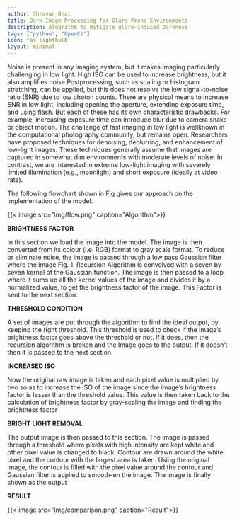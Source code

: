 ```yaml
---
author: Shravan Bhat
title: Dark Image Processing for Glare-Prone Environments
description: Alogrithm to mitigate glare-induced Darkness
tags: ["python", "OpenCV"]
icon: fas lightbulb
layout: minimal
---
```


Noise is present in any imaging system, but it makes imaging particularly challenging in low light. High ISO can be used to increase brightness, but it also amplifies noise.Postprocessing, such as scaling or histogram stretching, can be applied, but this does not resolve the low signal-to-noise ratio (SNR) due to low photon counts. There are physical means to increase SNR in low light, including opening the aperture, extending exposure time, and using flash. But each of these has its own characteristic drawbacks. For example, increasing exposure time can introduce blur due to camera shake or object motion. The challenge of fast imaging in low light is wellknown in the computational photography community, but remains open. Researchers have proposed techniques for denoising, deblurring, and enhancement of low-light images. These techniques generally assume that images are captured in somewhat dim environments with moderate levels of noise. In contrast, we are interested in extreme low-light imaging with severely limited illumination (e.g., moonlight) and short exposure (ideally at video rate).

The following flowchart shown in Fig gives our approach on the implementation of the model.

<div class="col-6 mx-auto">{{< image src="img/flow.png" caption="Algorithm">}}</div>

**BRIGHTNESS FACTOR** 

In this section we load the image into the model. The image is then converted from its colour (i.e. RGB) format to gray scale format. To reduce or eliminate noise, the image is passed through a low pass Gaussian filter where the image Fig. 1. Recursion Algorithm is convolved with a seven by seven kernel of the Gaussian function. The image is then passed to a loop where it sums up all the kernel values of the image and divides it by a normalized value, to get the brightness factor of the image. This Factor is sent to the next section.


**THRESHOLD CONDITION**

A set of images are put through the algorithm to find the ideal output, by keeping the right threshold. This threshold is used to check if the image’s brightness factor goes above the threshold or not. If it does, then the recursion algorithm is broken and the Image goes to the output. If it doesn’t then it is passed to the next section.

**INCREASED ISO**

Now the original raw image is taken and each pixel value is multiplied by two so as to increase the ISO of the image since the image’s brightness factor is lesser than the threshold value. This value is then taken back to the calculation of brightness factor by gray-scaling the image and finding the brightness factor

**BRIGHT LIGHT REMOVAL**

The output image is then passed to this section. The image is passed through a threshold where pixels with high intensity are kept white and other pixel value is changed to black. Contour are drawn around the white pixel and the contour with the largest area is taken. Using the original image, the contour is filled with the pixel value around the contour and Gaussian filter is applied to smooth-en the image. The image is finally shown as the output

**RESULT**

<div class="col-6 mx-auto">{{< image src="img/comparison.png" caption="Result">}}</div>